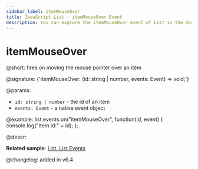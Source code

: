 ```yaml
---
sidebar_label: itemMouseOver
title: JavaScript List - itemMouseOver Event 
description: You can explore the itemMouseOver event of List in the documentation of the DHTMLX JavaScript UI library. Browse developer guides and API reference, try out code examples and live demos, and download a free 30-day evaluation version of DHTMLX Suite 7.
---
```


# itemMouseOver

@short: fires on moving the mouse pointer over an item

@signature: {'itemMouseOver: (id: string | number, events: Event) => void;'}

@params:
- `id: string | number` - the id of an item
- `events: Event` - a native event object

@example:
list.events.on("itemMouseOver", function(id, event) {
    console.log("Item id:" + id);
);

@descr:

**Related sample**: [List. List Events](https://snippet.dhtmlx.com/iwt1yd61)

@changelog: added in v6.4
